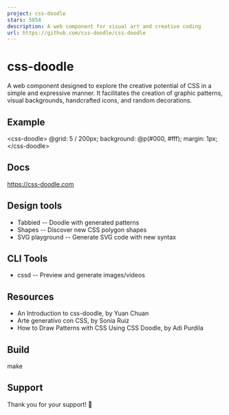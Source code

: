 ```yaml
---
project: css-doodle
stars: 5854
description: A web component for visual art and creative coding
url: https://github.com/css-doodle/css-doodle
---
```


css-doodle
==========

A web component designed to explore the creative potential of CSS in a simple and expressive manner. It facilitates the creation of graphic patterns, visual backgrounds, handcrafted icons, and random decorations.

Example
-------

<css\-doodle\>
  @grid: 5 / 200px;
  background: @p(#000, #fff);
  margin: 1px;
</css\-doodle\>

Docs
----

https://css-doodle.com

Design tools
------------

-   Tabbied -- Doodle with generated patterns
-   Shapes -- Discover new CSS polygon shapes
-   SVG playground -- Generate SVG code with new syntax

CLI Tools
---------

-   cssd -- Preview and generate images/videos

Resources
---------

-   An Introduction to css-doodle, by Yuan Chuan
-   Arte generativo con CSS, by Sonia Ruiz
-   How to Draw Patterns with CSS Using CSS Doodle, by Adi Purdila

Build
-----

make

Support
-------

Thank you for your support! 🙏

